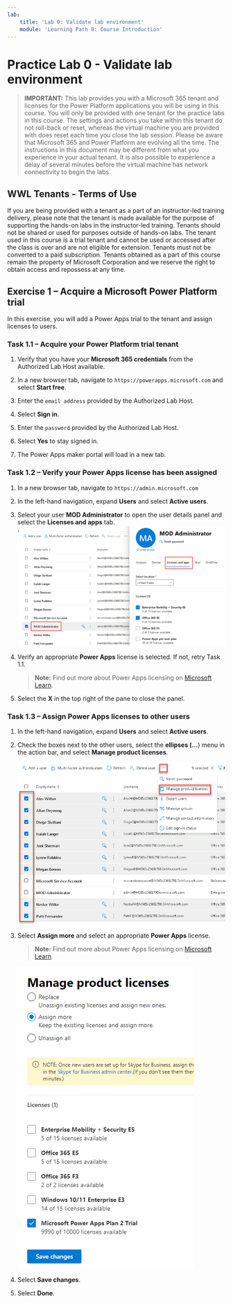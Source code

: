```yaml
---
lab:
    title: 'Lab 0: Validate lab environment'
    module: 'Learning Path 0: Course Introduction'
---
```


# Practice Lab 0 - Validate lab environment

> **IMPORTANT:** This lab provides you with a Microsoft 365 tenant and licenses for the Power Platform applications you will be using in this course. You will only be provided with one tenant for the practice labs in this course. The settings and actions you take within this tenant do not roll-back or reset, whereas the virtual machine you are provided with does reset each time you close the lab session. Please be aware that Microsoft 365 and Power Platform are evolving all the time. The instructions in this document may be different from what you experience in your actual tenant. It is also possible to experience a delay of several minutes before the virtual machine has network connectivity to begin the labs.

## WWL Tenants - Terms of Use

If you are being provided with a tenant as a part of an instructor-led training delivery, please note that the tenant is made available for the purpose of supporting the hands-on labs in the instructor-led training. Tenants should not be shared or used for purposes outside of hands-on labs. The tenant used in this course is a trial tenant and cannot be used or accessed after the class is over and are not eligible for extension. Tenants must not be converted to a paid subscription. Tenants obtained as a part of this course remain the property of Microsoft Corporation and we reserve the right to obtain access and repossess at any time.

## Exercise 1 – Acquire a Microsoft Power Platform trial

In this exercise, you will add a Power Apps trial to the tenant and assign licenses to users.

### Task 1.1 – Acquire your Power Platform trial tenant

1. Verify that you have your **Microsoft 365 credentials** from the Authorized Lab Host available.

1. In a new browser tab, navigate to `https://powerapps.microsoft.com` and select **Start free**.

1. Enter the `email address` provided by the Authorized Lab Host.

1. Select **Sign in**.

1. Enter the `password` provided by the Authorized Lab Host.

1. Select **Yes** to stay signed in.

1. The Power Apps maker portal will load in a new tab.

### Task 1.2 – Verify your Power Apps license has been assigned

1. In a new browser tab, navigate to `https://admin.microsoft.com`

1. In the left-hand navigation, expand **Users** and select **Active users**.

1. Select your user **MOD Administrator** to open the user details panel and select the **Licenses and apps** tab. ![Mod Administrator licenses.](../media/mod-administrator.png)

1. Verify an appropriate **Power Apps** license is selected. If not, retry Task 1.1.

   > **Note:** Find out more about Power Apps licensing on [Microsoft Learn](https://learn.microsoft.com/power-platform/admin/signup-for-powerapps-admin).

1. Select the **X** in the top right of the pane to close the panel.

### Task 1.3 – Assign Power Apps licenses to other users

1. In the left-hand navigation, expand **Users** and select **Active users**.

1. Check the boxes next to the other users, select the **ellipses (...**) menu in the action bar, and select **Manage product licenses**.

   ![Select other users.](../media/select-users.png)

1. Select **Assign more** and select an appropriate **Power Apps** license.

   > **Note:** Find out more about Power Apps licensing on [Microsoft Learn](https://learn.microsoft.com/power-platform/admin/signup-for-powerapps-admin).

   ![Add more licenses.](../media/add-licenses.png)

1. Select **Save changes**.

1. Select **Done**.
